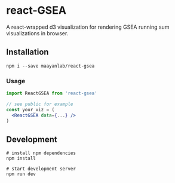# react-GSEA

A react-wrapped d3 visualization for rendering GSEA running sum visualizations in browser.

## Installation
```
npm i --save maayanlab/react-gsea
```

### Usage
```jsx
import ReactGSEA from 'react-gsea'

// see public for example
const your_viz = (
  <ReactGSEA data={...} />
)
```

## Development
```
# install npm dependencies
npm install

# start development server
npm run dev
```
